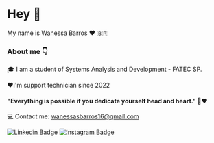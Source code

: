 # Hey 👋
My name is Wanessa Barros ❤️‍ 🇧🇷
###  About me 👇
🎓     I am a student of Systems Analysis and Development - FATEC SP.

❤️‍I'm support technician since 2022

#### "Everything is possible if you dedicate yourself head and heart." 🧠❤️

💻    Contact me: wanessasbarros16@gmail.com

[![Linkedin Badge](https://img.shields.io/badge/-Wanessa%20Barros-6633cc?style=flat-square&logo=Linkedin&logoColor=white&link=https://www.linkedin.com/in/wanessa-souza-barros-274230144/)](https://www.linkedin.com/in/wanessa-souza-barros-274230144/)
[![Instagram Badge](https://img.shields.io/badge/-Wanessa%20Barros-6633cc?style=flat-square&logo=Instagram&LogoColor=white&link=https://www.instagram.com/waynessab/)](https://www.instagram.com/waynessab/)



